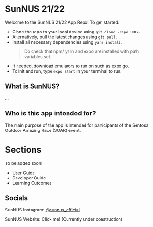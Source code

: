 # SunNUS 21/22
Welcome to the SunNUS 21/22 App Repo!
To get started:

- Clone the repo to your local device using `git clone <repo URL>`.
- Alternatively, pull the latest changes using `git pull`.
- Install all necessary dependencies using `yarn install`.
    > Do check that npm/ yarn and expo are installed with path variables set.
- If needed, download emulators to run on such as [expo go](https://apps.apple.com/us/app/expo-go/id982107779). 
- To init and run, type `expo start` in your terminal to run.

## What is SunNUS?

...
## Who is this app intended for?

The main purpose of the app is intended for participants of the Sentosa Outdoor Amazing Race (SOAR) event.

# Sections

To be added soon!

- User Guide
- Developer Guide
- Learning Outcomes

## Socials

SunNUS Instagram: [@sunnus_official](https://www.instagram.com/sunnus_official/?hl=en)

SunNUS Website: Click me! (Currently under construction)